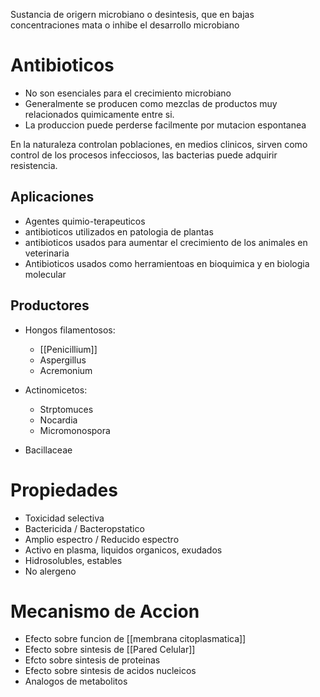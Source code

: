 Sustancia de origern microbiano o desintesis, que en bajas concentraciones mata o inhibe el desarrollo microbiano

# Antibioticos

- No son esenciales para el crecimiento microbiano
- Generalmente se producen como mezclas de productos muy relacionados quimicamente entre si.
- La produccion puede perderse facilmente por mutacion espontanea

En la naturaleza controlan poblaciones, en medios clinicos, sirven como control de los procesos infecciosos, las bacterias puede adquirir resistencia.

## Aplicaciones 

- Agentes quimio-terapeuticos
- antibioticos utilizados en patologia de plantas
- antibioticos usados para aumentar el crecimiento de los animales en veterinaria
- Antibioticos usados como herramientoas en bioquimica y en biologia molecular

## Productores

- Hongos filamentosos:
	- [[Penicillium]] 
	- Aspergillus
	- Acremonium

- Actinomicetos:
	- Strptomuces
	- Nocardia
	- Micromonospora

- Bacillaceae

# Propiedades

- Toxicidad selectiva
- Bactericida / Bacteropstatico
- Amplio espectro / Reducido espectro
- Activo en plasma, liquidos organicos, exudados
- Hidrosolubles, estables
- No alergeno

# Mecanismo de Accion

- Efecto sobre funcion de [[membrana citoplasmatica]]
- Efecto sobre sintesis de [[Pared Celular]]
- Efcto sobre sintesis de proteinas
- Efecto sobre sintesis de acidos nucleicos
- Analogos de metabolitos